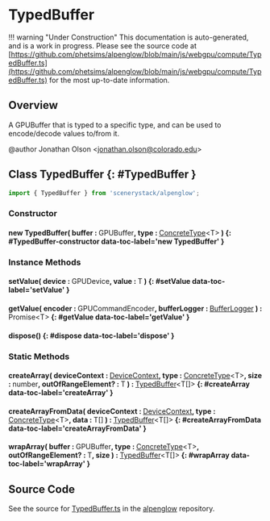 # TypedBuffer

!!! warning "Under Construction"
    This documentation is auto-generated, and is a work in progress. Please see the source code at
    [https://github.com/phetsims/alpenglow/blob/main/js/webgpu/compute/TypedBuffer.ts](https://github.com/phetsims/alpenglow/blob/main/js/webgpu/compute/TypedBuffer.ts) for the most up-to-date information.

## Overview

A GPUBuffer that is typed to a specific type, and can be used to encode/decode values to/from it.

@author Jonathan Olson &lt;jonathan.olson@colorado.edu&gt;

## Class TypedBuffer {: #TypedBuffer }


```js
import { TypedBuffer } from 'scenerystack/alpenglow';
```
### Constructor

#### new TypedBuffer( buffer : <span style="font-weight: 400;">GPUBuffer</span>, type : <span style="font-weight: 400;">[ConcreteType](../alpenglow/ConcreteType.md)&lt;T&gt;</span> ) {: #TypedBuffer-constructor data-toc-label='new TypedBuffer' }

### Instance Methods

#### setValue( device : <span style="font-weight: 400;">GPUDevice</span>, value : <span style="font-weight: 400;">T</span> ) {: #setValue data-toc-label='setValue' }

#### getValue( encoder : <span style="font-weight: 400;">GPUCommandEncoder</span>, bufferLogger : <span style="font-weight: 400;">[BufferLogger](../alpenglow/BufferLogger.md)</span> ) : <span style="font-weight: 400;">Promise&lt;T&gt;</span> {: #getValue data-toc-label='getValue' }

#### dispose() {: #dispose data-toc-label='dispose' }

### Static Methods

#### createArray( deviceContext : <span style="font-weight: 400;">[DeviceContext](../alpenglow/DeviceContext.md)</span>, type : <span style="font-weight: 400;">[ConcreteType](../alpenglow/ConcreteType.md)&lt;T&gt;</span>, size : <span style="font-weight: 400;"><span style="color: hsla(calc(var(--md-hue) + 180deg),80%,40%,1);">number</span></span>, outOfRangeElement? : <span style="font-weight: 400;">T</span> ) : <span style="font-weight: 400;">[TypedBuffer](../alpenglow/TypedBuffer.md)&lt;T[]&gt;</span> {: #createArray data-toc-label='createArray' }

#### createArrayFromData( deviceContext : <span style="font-weight: 400;">[DeviceContext](../alpenglow/DeviceContext.md)</span>, type : <span style="font-weight: 400;">[ConcreteType](../alpenglow/ConcreteType.md)&lt;T&gt;</span>, data : <span style="font-weight: 400;">T[]</span> ) : <span style="font-weight: 400;">[TypedBuffer](../alpenglow/TypedBuffer.md)&lt;T[]&gt;</span> {: #createArrayFromData data-toc-label='createArrayFromData' }

#### wrapArray( buffer : <span style="font-weight: 400;">GPUBuffer</span>, type : <span style="font-weight: 400;">[ConcreteType](../alpenglow/ConcreteType.md)&lt;T&gt;</span>, outOfRangeElement? : <span style="font-weight: 400;">T</span>, size ) : <span style="font-weight: 400;">[TypedBuffer](../alpenglow/TypedBuffer.md)&lt;T[]&gt;</span> {: #wrapArray data-toc-label='wrapArray' }



## Source Code

See the source for [TypedBuffer.ts](https://github.com/phetsims/alpenglow/blob/main/js/webgpu/compute/TypedBuffer.ts) in the [alpenglow](https://github.com/phetsims/alpenglow) repository.
